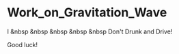 # **Work_on_Gravitation_Wave**

I &nbsp &nbsp &nbsp &nbsp &nbsp Don't Drunk and Drive! 

Good luck!
